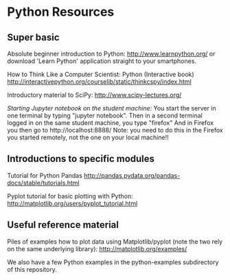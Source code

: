 # Python Resources

## Super basic
Absolute beginner introduction to Python:
http://www.learnpython.org/
or
download 'Learn Python' application straight to your smartphones. 

How to Think Like a Computer Scientist: Python (Interactive book)
http://interactivepython.org/courselib/static/thinkcspy/index.html

Introductory material to SciPy:
http://www.scipy-lectures.org/

*Starting Jupyter notebook on the student machine:*
You start the server in one terminal by typing "jupyter notebook".
Then in a second terminal logged in on the same student machine, you type "firefox"
And in Firefox you then go to http://localhost:8888/
Note: you need to do this in the Firefox you started remotely, not the one on your local machine!!

## Introductions to specific modules
Tutorial for Python Pandas
http://pandas.pydata.org/pandas-docs/stable/tutorials.html

Pyplot tutorial for basic plotting with Python:
http://matplotlib.org/users/pyplot_tutorial.html

## Useful reference material
Piles of examples how to plot data using Matplotlib/pyplot (note the two rely on the same underlying library):
http://matplotlib.org/examples/

We also have a few Python examples in the python-examples subdirectory of this repository.

